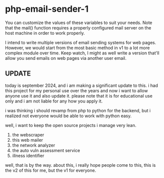 # php-email-sender-1

<!-- In this script, the mail() function is used to send an email to the recipient email address specified in the $to variable. The email subject and message are specified in the $subject and $message variables, respectively. The $headers variable contains the sender email address. -->

You can customize the values of these variables to suit your needs. Note that the mail() function requires a properly configured mail server on the host machine in order to work properly.

I intend to write multiple versions of email sending systems for web pages. However, we would start from the most basic method in v1 to a lot more complex module over time. Keep watch, I might as well write a version that'll allow you send emails on web pages via another user email.

## UPDATE
today is september 2024, and i am making a significant update to this. i had this project for my personal use over the years and now i want to allow anyone use it and also update it. please note that it is for educational use only and i am not liable for any how you apply it.

i was thinking i should revamp from php to python for the backend, but i realized not everyone would be able to work with python easy.

well, i want to keep the open source projects i manage very lean. 
1. the webscraper
2. this web mailer
3. the network analyzer
4. the auto vuln assessment service
5. illness identifier


well, that is by the way. about this, i really hope people come to this, this is the v2 of this for me, but the v1 for everyone.

